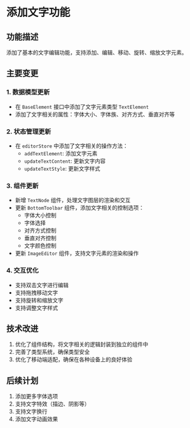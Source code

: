 # 添加文字功能

## 功能描述
添加了基本的文字编辑功能，支持添加、编辑、移动、旋转、缩放文字元素。

## 主要变更

### 1. 数据模型更新
- 在 `BaseElement` 接口中添加了文字元素类型 `TextElement`
- 添加了文字相关的属性：字体大小、字体族、对齐方式、垂直对齐等

### 2. 状态管理更新
- 在 `editorStore` 中添加了文字相关的操作方法：
  - `addTextElement`: 添加文字元素
  - `updateTextContent`: 更新文字内容
  - `updateTextStyle`: 更新文字样式

### 3. 组件更新
- 新增 `TextNode` 组件，处理文字图层的渲染和交互
- 更新 `BottomToolbar` 组件，添加文字相关的控制选项：
  - 字体大小控制
  - 字体选择
  - 对齐方式控制
  - 垂直对齐控制
  - 文字颜色控制
- 更新 `ImageEditor` 组件，支持文字元素的渲染和操作

### 4. 交互优化
- 支持双击文字进行编辑
- 支持拖拽移动文字
- 支持旋转和缩放文字
- 支持调整文字样式

## 技术改进
1. 优化了组件结构，将文字相关的逻辑封装到独立的组件中
2. 完善了类型系统，确保类型安全
3. 优化了移动端适配，确保在各种设备上的良好体验

## 后续计划
1. 添加更多字体选项
2. 支持文字特效（描边、阴影等）
3. 支持文字换行
4. 添加文字动画效果 